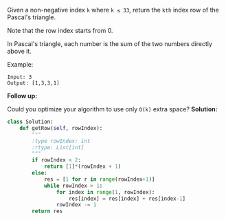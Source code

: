 Given a non-negative index `k` where `k ≤ 33`, return the `kth` index row of the Pascal's triangle.

Note that the row index starts from 0.


In Pascal's triangle, each number is the sum of the two numbers directly above it.

Example:
```
Input: 3
Output: [1,3,3,1]
```
**Follow up:**

Could you optimize your algorithm to use only `O(k)` extra space?
**Solution:**
```python
class Solution:
    def getRow(self, rowIndex):
        """
        :type rowIndex: int
        :rtype: List[int]
        """
        if rowIndex < 2:
            return [1]*(rowIndex + 1)
        else:
            res = [1 for r in range(rowIndex+1)]
            while rowIndex > 1:
                for index in range(1, rowIndex):
                    res[index] = res[index] + res[index-1]
                rowIndex -= 1
        return res
```
